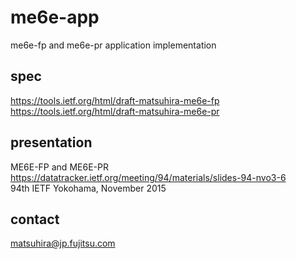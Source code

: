 # me6e-app
me6e-fp and me6e-pr application implementation

## spec
https://tools.ietf.org/html/draft-matsuhira-me6e-fp<br>
https://tools.ietf.org/html/draft-matsuhira-me6e-pr

## presentation
ME6E-FP and ME6E-PR<br>
https://datatracker.ietf.org/meeting/94/materials/slides-94-nvo3-6<br>
94th IETF Yokohama, November 2015 <br>

## contact
matsuhira@jp.fujitsu.com
